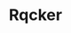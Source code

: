 ---
title: Rqcker
github: https://github.com/Rqcker
mode: light
transition: 3s
archetype:
- Code
- Animation
- Minimalistic
---